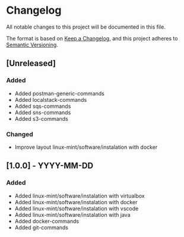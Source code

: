 # Changelog

All notable changes to this project will be documented in this file.

The format is based on [Keep a Changelog](https://keepachangelog.com/en/1.1.0/),
and this project adheres to [Semantic Versioning](https://semver.org/spec/v2.0.0.html).

## [Unreleased]

### Added

- Added postman-generic-commands
- Added localstack-commands
- Added sqs-commands
- Added sns-commands
- Added s3-commands

### Changed

- Improve layout linux-mint/software/instalation with docker

## [1.0.0] - YYYY-MM-DD

### Added

- Added linux-mint/software/instalation with virtualbox 
- Added linux-mint/software/instalation with docker
- Added linux-mint/software/instalation with vscode
- Added linux-mint/software/instalation with java
- Added docker-commands
- Added git-commands

